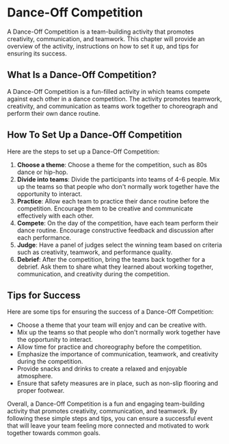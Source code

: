 Dance-Off Competition
========================================================

A Dance-Off Competition is a team-building activity that promotes creativity, communication, and teamwork. This chapter will provide an overview of the activity, instructions on how to set it up, and tips for ensuring its success.

What Is a Dance-Off Competition?
--------------------------------

A Dance-Off Competition is a fun-filled activity in which teams compete against each other in a dance competition. The activity promotes teamwork, creativity, and communication as teams work together to choreograph and perform their own dance routine.

How To Set Up a Dance-Off Competition
-------------------------------------

Here are the steps to set up a Dance-Off Competition:

1. **Choose a theme**: Choose a theme for the competition, such as 80s dance or hip-hop.
2. **Divide into teams**: Divide the participants into teams of 4-6 people. Mix up the teams so that people who don't normally work together have the opportunity to interact.
3. **Practice**: Allow each team to practice their dance routine before the competition. Encourage them to be creative and communicate effectively with each other.
4. **Compete**: On the day of the competition, have each team perform their dance routine. Encourage constructive feedback and discussion after each performance.
5. **Judge**: Have a panel of judges select the winning team based on criteria such as creativity, teamwork, and performance quality.
6. **Debrief**: After the competition, bring the teams back together for a debrief. Ask them to share what they learned about working together, communication, and creativity during the competition.

Tips for Success
----------------

Here are some tips for ensuring the success of a Dance-Off Competition:

* Choose a theme that your team will enjoy and can be creative with.
* Mix up the teams so that people who don't normally work together have the opportunity to interact.
* Allow time for practice and choreography before the competition.
* Emphasize the importance of communication, teamwork, and creativity during the competition.
* Provide snacks and drinks to create a relaxed and enjoyable atmosphere.
* Ensure that safety measures are in place, such as non-slip flooring and proper footwear.

Overall, a Dance-Off Competition is a fun and engaging team-building activity that promotes creativity, communication, and teamwork. By following these simple steps and tips, you can ensure a successful event that will leave your team feeling more connected and motivated to work together towards common goals.
